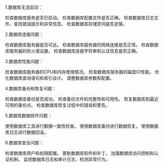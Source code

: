 1.数据库无法启动：
 
检查数据库服务是否已启动。
检查数据库配置文件是否正确。
检查数据库日志文件，查找错误提示和异常信息。
检查数据库存储空间是否足够。
 
2.数据库连接问题：
 
检查数据库服务器是否可达。
检查数据库服务器的网络连接是否正常。
检查数据库服务器的防火墙设置。
检查数据库连接字符串和认证信息是否正确。
 
3.数据库性能问题：
 
检查数据库服务器的CPU和内存使用情况。
检查数据库服务器的磁盘IO性能。
优化数据库查询语句和索引设计。
调整数据库参数和配置。
 
4.数据库备份和恢复问题：
 
检查数据库备份是否成功。
检查备份文件的完整性和可用性。
恢复数据库到最近可用的备份点。
检查数据库恢复过程中的错误和警告。
 
5.数据库数据损坏问题：
 
使用数据库工具进行数据一致性检查。
使用数据库备份进行数据恢复。
使用数据库日志进行数据回滚。
 
6.数据库安全问题：
 
检查数据库用户和权限配置。
更新数据库软件和补丁。
加强数据库访问控制和认证机制。
监控数据库日志和审计日志，检测异常行为。
